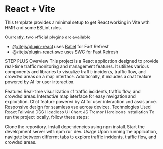 # React + Vite

This template provides a minimal setup to get React working in Vite with HMR and some ESLint rules.

Currently, two official plugins are available:

- [@vitejs/plugin-react](https://github.com/vitejs/vite-plugin-react/blob/main/packages/plugin-react/README.md) uses [Babel](https://babeljs.io/) for Fast Refresh
- [@vitejs/plugin-react-swc](https://github.com/vitejs/vite-plugin-react-swc) uses [SWC](https://swc.rs/) for Fast Refresh

STEP PLUS
Overview
This project is a React application designed to provide real-time traffic monitoring and management features. It utilizes various components and libraries to visualize traffic incidents, traffic flow, and crowded areas on a map interface. Additionally, it includes a chat feature powered by AI for user interaction.

Features
Real-time visualization of traffic incidents, traffic flow, and crowded areas.
Interactive map interface for easy navigation and exploration.
Chat feature powered by AI for user interaction and assistance.
Responsive design for seamless use across devices.
Technologies Used
React
Tailwind CSS
Headless UI
Chart JS
Tremor
Heroicons
Installation
To run the project locally, follow these steps:

Clone the repository.
Install dependencies using npm install.
Start the development server with npm run dev.
Usage
Upon running the application, navigate between different tabs to explore traffic incidents, traffic flow, and crowded areas.
